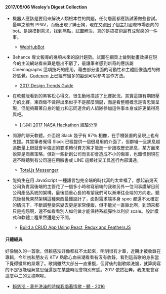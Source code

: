 #### 2017/05/06 Wesley’s Digest Collection

- 機器人應該是要用來解決人類根本性的問題，任何層面都應該試著做些嘗試。最早之前有 PPAV，而後出現了紳士狗，現在又跑出了個主打國際市場走向的 bot。是說摸到需求，找到痛點，試圖解決，真的是搞技術最有成就感的一件事。
  - [WebHubBot](https://github.com/xiyouMc/WebHubBot)
  
- Behance 專文報導的幾項未來的設計趨勢。試圖在網頁上做到動畫效果在現今的主流網站看來算是層出不窮了，最讓筆者感到新奇的應該屬 Cinemagraphs 這項技巧的應用，藉由部分畫面的可動性和主體圖像造成的微妙感覺。[Codepen](https://codepen.io/dudleystorey/pen/yeqMpO) 上已經有蠻多的[範例](http://codepen.io/collection/DYGyOP/)可以參考實作方法。
  - [2017 Design Trends Guide](https://www.behance.net/gallery/47810259/2017-Design-Trends-Guide)
  
- 在軟體版看到的黑客松心得文，很生動地描述了比賽狀況。其實這類有期限壓力的比賽，東西做不做得出來似乎不是那麼關鍵，而是看整體概念是否忠實呈現，但能夠藉著自身的能力和志同道合的人組隊參加這件事本身或許更值得高興吧。
  - [[心得] 2017 NASA Hackathon 經驗分享](https://www.ptt.cc/bbs/Soft_Job/M.1493737024.A.97E.html)
  
- 開源的聊天軟體，介面跟 Slack 幾乎有 87％ 相像，在手機裝置的呈現上也有支援。其實筆者覺得 Slack 已經提供一個很易用的介面了，但群組一旦訊息超過數量上限就會半強迫的要求轉付費方案才能進一步讀取歷史訊息，某方面來說算是商業策略，但對一些新創公司而言卻會造成不小的傷害，也難怪到現在還不時聽到有公司還在用臉書或 LINE 這類社交工具進行內部溝通。
  - [Total.js Messenger](https://www.totaljs.com/messenger?utm_source=bypeople)


- 能夠生在用 JavaScript 一種語言包完全端的時代真的太幸福了。想起前幾天公司負責寫後端的主管花了一個多小時和寫前端的我和另外一位同事講解目前公司產品系統的架構，最後語重心長的希望我們可以漸漸往全端的方向走。聽完後發覺果然架構這種東西最難設計了，面對需求端本身 spec 都還不太確定的情況下，不斷調整變來變去更是家常便飯，但不能光一直靠北啊，到頭來都只是抱怨啊，還不如看看別人如何做才能保持系統彈性以利於 scale。設計模式和軟體工程果然還是分不開。
  - [Build a CRUD App Using React, Redux and FeathersJS](https://www.sitepoint.com/crud-app-react-redux-feathersjs/?utm_content=bufferc6767&utm_medium=social&utm_source=facebook.com&utm_campaign=buffer)





#### 只聽經典
好像蠻久的一首歌，但賴慈泓好像都紅不太起來，明明很有才華，近期才被收錄在專輯，今年初和朋友去 KTV 點歌心血來潮看看有沒有收錄，看到這首歌的身影當下覺得蠻屌的屌爆了。歌詞雖然大部分一直重複，但背後的副歌頗洗腦，就算詞寫的不是很能理解意思但還是在某些時段會特別有感。2017 依然狂奔。我怎麼會寫這麼中二的文摘啊唉。
- [賴慈泓 - 我在洗澡的時候我唱著情歌 - 聽 - 2016](https://www.youtube.com/watch?v=O1fzHaoUq7w)